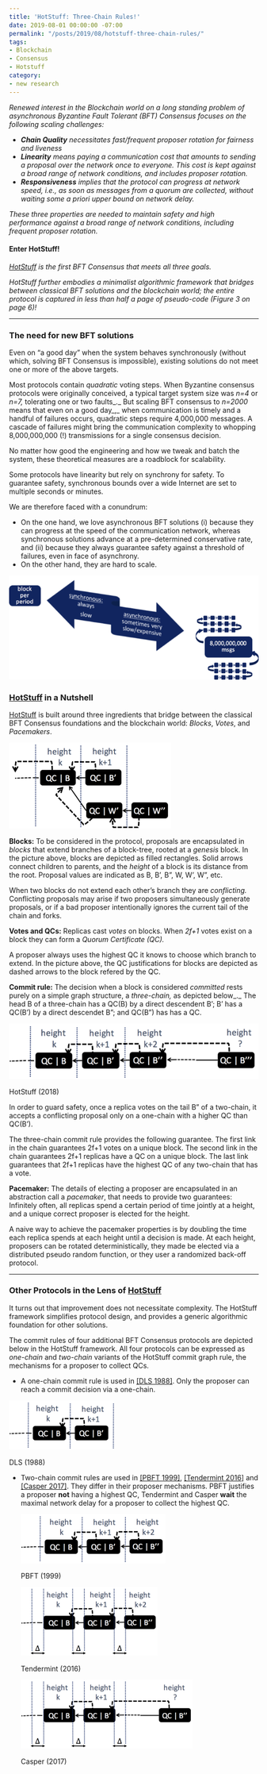 ```yaml
---
title: 'HotStuff: Three-Chain Rules!'
date: 2019-08-01 00:00:00 -07:00
permalink: "/posts/2019/08/hotstuff-three-chain-rules/"
tags:
- Blockchain
- Consensus
- Hotstuff
category:
- new research
---
```


_Renewed interest in the Blockchain world on a long standing problem of asynchronous Byzantine Fault Tolerant (BFT) Consensus focuses on the following scaling challenges:_

-   _**Chain Quality**  necessitates fast/frequent proposer rotation for fairness and liveness_
-   _**Linearity**_ _means paying a communication cost that amounts to sending a proposal over the network once to everyone. This cost is kept against a broad range of network conditions, and includes proposer rotation._
-   _**Responsiveness** implies that the protocol can progress at network speed, i.e., as soon as messages from a quorum are collected, without waiting some a priori upper bound on network delay._

_These three properties are needed to maintain safety and high performance against a broad range of network conditions, including frequent proposer rotation._

#### Enter HotStuff!

_[HotStuff](https://arxiv.org/abs/1803.05069)  is the first BFT Consensus that meets all three goals._

_HotStuff further embodies a minimalist algorithmic framework that bridges between classical BFT solutions and the blockchain world; the entire protocol is captured in less than half a page of pseudo-code (Figure 3 on page 6)!_

----------

### The need for new BFT solutions

Even on “a good day” when the system behaves synchronously (without which, solving BFT Consensus is impossible), existing solutions do not meet one or more of the above targets.

Most protocols contain  _quadratic_ voting steps. When Byzantine consensus protocols were originally conceived, a typical target system size was _n=4_ or _n=7,_ tolerating one or two faults_._ But scaling  BFT consensus to _n=2000_ means that even on a good day_,_ when communication is timely and a handful of failures occurs, quadratic steps require 4,000,000 messages. A cascade of failures might bring the communication complexity to whopping 8,000,000,000 (!) transmissions for a single consensus decision.

No matter how good the engineering and how we tweak and batch the system, these theoretical measures are a roadblock for scalability.

Some protocols have linearity but rely on synchrony for safety. To guarantee safety, synchronous bounds over a wide Internet are set to multiple seconds or minutes.

We are therefore faced with a conundrum:

-   On the one hand, we love asynchronous BFT solutions (i) because they can progress at the speed of the communication network, whereas synchronous solutions advance at a pre-determined conservative rate, and (ii) because they always guarantee safety against a threshold of failures, even in face of asynchrony.
-   On the other hand, they are hard to scale.

![conundrum](/images/conundrum.png)

### [HotStuff](https://arxiv.org/abs/1803.05069)  in a Nutshell

[HotStuff](https://arxiv.org/abs/1803.05069)  is built around three ingredients that bridge between the classical BFT Consensus foundations and the blockchain world:  _Blocks_,  _Votes_, and  _Pacemakers_.

![branch](/images/branch.png)

**Blocks:**  To be considered in the protocol, proposals are encapsulated in _blocks_  that extend branches of a block-tree, rooted at a _genesis_ block. In the picture above, blocks are depicted as filled rectangles. Solid arrows connect children to parents, and the _height_ of a block is its distance from the root. Proposal values are indicated as B, B’, B”, W, W’, W”, etc.

When two blocks do not extend each other’s branch they are _conflicting._ Conflicting proposals may arise if two proposers simultaneously generate proposals, or if a bad proposer intentionally ignores the current tail of the chain and forks.

**Votes and QCs:**  Replicas cast  _votes_ on blocks. When _2f+1_  votes exist on a block they can form a  _Quorum Certificate (QC)._

A proposer always uses the highest QC it knows to choose which branch to extend. In the picture above, the QC justifications for blocks are depicted as dashed arrows to the block refered by the QC.

**Commit rule:** The decision when a block is considered  _committed_ rests purely on a simple graph structure, a  _three-chain,_ as depicted below_._ The head B of a three-chain has a QC(B) by a direct descendent B’; B’ has a QC(B’) by a direct descendet B”; and QC(B”) has has a QC.

![hs](/images/hs.png)

HotStuff (2018)

In order to guard safety, once a replica votes on the tail B” of a two-chain, it accepts a conflicting proposal only on a one-chain with a higher QC than QC(B’).

The three-chain commit rule provides the following guarantee. The first link in the chain guarantees 2f+1 votes on a unique block. The second link in the chain guarantees 2f+1 replicas have a QC on a unique block. The last link guarantees that 2f+1 replicas have the highest QC of any two-chain that has a vote.

**Pacemaker:** The details of electing a proposer are encapsulated in an abstraction call a  _pacemaker_, that needs to provide two guarantees: Infinitely often, all replicas spend a certain period of time jointly at a height, and a unique correct proposer is elected for the height.

A naive way to achieve the pacemaker properties is by doubling the time each replica spends at each height until a decision is made. At each height, proposers can be rotated deterministically, they made be elected via a distributed pseudo random function, or they user a randomized back-off protocol.

----------

### Other Protocols in the Lens of  [HotStuff](https://arxiv.org/abs/1803.05069)

It turns out that improvement does not necessitate complexity. The HotStuff framework simplifies protocol design, and provides a generic algorithmic foundation for other solutions.

The commit rules of four additional BFT Consensus protocols are depicted below in the HotStuff framework. All four protocols can be expressed as  _one-chain_  and  _two-chain_  variants of the HotStuff commit graph rule, the mechanisms for a proposer to collect QCs.

-   A one-chain commit rule is used in  [[DLS 1988]](https://dl.acm.org/citation.cfm?id=42283). Only the proposer can reach a commit decision via a one-chain.

![dls](/images/dls.png)

DLS (1988)

-   Two-chain commit rules are used in  [[PBFT 1999]](http://pmg.csail.mit.edu/papers/osdi99.pdf),  [[Tendermint 2016]](https://atrium.lib.uoguelph.ca/xmlui/handle/10214/9769)  and  [[Casper 2017]](http://arxiv.org/abs/1710.09437). They differ in their proposer mechanisms. PBFT justifies a proposer  **not** having a highest QC, Tendermint and Casper **wait** the maximal network delay for a proposer to collect the highest QC.
    
    ![pbft](/images/pbft.png)
    
    PBFT (1999)
    
    ![tndrmnt](/images/tndrmnt.png)
    
    Tendermint (2016)
    
    ![casper](/images/casper.png)
    
    Casper (2017)
